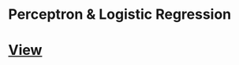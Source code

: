 # Perceptron & Logistic Regression
# [View](https://nbviewer.jupyter.org/github/cgorlla/perceptron-logistic/blob/main/Perceptron%2C%20Logistic%20Regression.ipynb)
